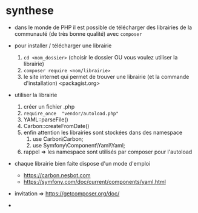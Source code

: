 # synthese

- dans le monde de PHP il est possible de télécharger des librairies de la communauté (de très bonne qualité) avec `composer`
- pour installer / télécharger une librairie 
    1. `cd <nom_dossier>` (choisir le dossier OU vous voulez utiliser la librairie)
    2. `composer require <nom/librairie>`
    3. le site internet qui permet de trouver une librairie (et la commande d'installation) <packagist.org>

- utiliser la librairie
    1. créer un fichier .php 
    2. `require_once  "vendor/autoload.php"` 
    3. YAML::parseFile()
    4. Carbon::createFromDate()
    5. enfin attention les librairies sont stockées dans des namespace
        1. use Carbon\Carbon;
        1. use Symfony\Component\Yaml\Yaml;
    6. rappel => les namespace sont utilisés par composer pour l'autoload 

- chaque librairie bien faite dispose d'un mode d'emploi
    - <https://carbon.nesbot.com>
    - <https://symfony.com/doc/current/components/yaml.html>

- invitation => <https://getcomposer.org/doc/>

- 